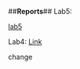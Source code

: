 ##**Reports**##
Lab5: 

[lab5](https://heesoonKang.github.io/cse15l-lab-reports/wk5lab.html)

Lab4: 
[Link](https://github.com/heesoonKang/cse15l-lab-reports/blob/main/wk5lab.md)


change

